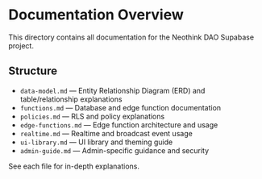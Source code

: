 # Documentation Overview

This directory contains all documentation for the Neothink DAO Supabase project.

## Structure
- `data-model.md` — Entity Relationship Diagram (ERD) and table/relationship explanations
- `functions.md` — Database and edge function documentation
- `policies.md` — RLS and policy explanations
- `edge-functions.md` — Edge function architecture and usage
- `realtime.md` — Realtime and broadcast event usage
- `ui-library.md` — UI library and theming guide
- `admin-guide.md` — Admin-specific guidance and security

See each file for in-depth explanations.
